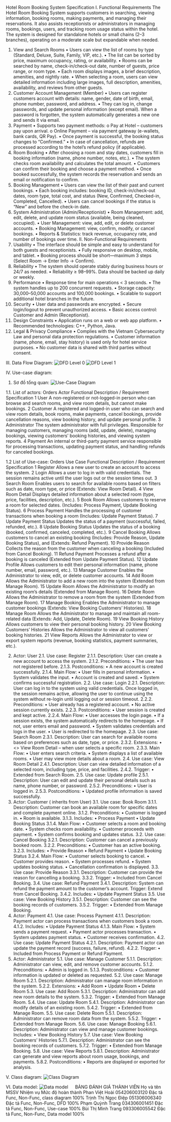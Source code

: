 Hotel Room Booking System Specification
I. Functional Requirements
The Hotel Room Booking System supports customers in searching, viewing information, booking rooms, making payments, and managing their reservations.
It also assists receptionists or administrators in managing rooms, bookings, users, and tracking room usage status within the hotel.
The system is designed for standalone hotels or small chains (2–3 branches), operating on a moderate scale but expandable when needed.
1. View and Search Rooms
•	Users can view the list of rooms by type (Standard, Deluxe, Suite, Family, VIP, etc.).
•	The list can be sorted by price, maximum occupancy, rating, or availability.
•	Rooms can be searched by name, check-in/check-out date, number of guests, price range, or room type.
•	Each room displays images, a brief description, amenities, and nightly rate.
•	When selecting a room, users can view detailed information including large images, full description, amenities, availability, and reviews from other guests.
2. Customer Account Management (Member)
•	Users can register customers account with details: name, gender, date of birth, email, phone number, password, and address.
•	They can log in, change passwords, and update personal information (except email).
When a password is forgotten, the system automatically generates a new one and sends it via email.
3. Payment
•	Supports two payment methods:
o	Pay at Hotel – customers pay upon arrival.
o	Online Payment – via payment gateway (e-wallets, bank cards, QR Pay).
•	Once payment is successful, the booking status changes to “Confirmed.”
•	In case of cancellation, refunds are processed according to the hotel’s refund policy (if applicable).
4. Room Booking
•	After choosing a room and stay dates, customers fill in booking information (name, phone number, notes, etc.).
•	The system checks room availability and calculates the total amount.
•	Customers can confirm their booking and choose a payment method.
•	Once booked successfully, the system records the reservation and sends an email or notification to confirm.
5. Booking Management
•	Users can view the list of their past and current bookings.
•	Each booking includes: booking ID, check-in/check-out dates, room type, total cost, and status (New, Confirmed, Checked-in, Completed, Cancelled).
•	Users can cancel bookings if the status is “New” and before the check-in date.
6. System Administration (Admin/Receptionist)
•	Room Management: add, edit, delete, and update room status (available, being cleaned, occupied).
•	User Management: view, add, edit, or delete customer accounts.
•	Booking Management: view, confirm, modify, or cancel bookings.
•	Reports & Statistics: track revenue, occupancy rate, and number of bookings over time.
II. Non-Functional Requirements
1. Usability
•	The interface should be simple and easy to understand for both guests and receptionists.
•	Fully responsive on desktop, mobile, and tablet.
•	Booking process should be short—maximum 3 steps (Select Room → Enter Info → Confirm).
2. Reliability
•	The system should operate stably during business hours or 24/7 as needed.
•	Reliability ≥ 98–99%. Data should be backed up daily or weekly.
3. Performance
•	Response time for main operations < 3 seconds.
•	The system handles up to 200 concurrent requests.
•	Storage capacity: 30,000–50,000 accounts and 100,000 bookings.
•	Scalable to support additional hotel branches in the future.
4. Security
•	User data and passwords are encrypted.
•	Secure login/logout to prevent unauthorized access.
•	Basic access control: Customer and Admin (Receptionist).
5. Design Constraints
•	Application runs on a web or web app platform.
•	Recommended technologies: C++, Python, Java.
6. Legal & Privacy Compliance
•	Complies with the Vietnam Cybersecurity Law and personal data protection regulations.
•	Customer information (name, phone, email, stay history) is used only for hotel service purposes.
•	No customer data is shared with third parties without consent.

III. Data Flow Diagram:
 ![DFD Level 0](https://github.com/hoaipv3120-blip/project-of-group-11/blob/main/Group11_DFDLevel_0.png)
 ![DFD Level 1](https://github.com/hoaipv3120-blip/project-of-group-11/blob/main/Group11_DFDLevel_1.png)

IV. Use-case diagram:
1.	Sơ đồ tổng quan:
![Use-Case Diagram](https://github.com/hoaipv3120-blip/project-of-group-11/blob/main/Group11_Q_Trang.png)

1.1.	List of actors:
Orders 	Actor	Functional Description / Requirement Specification
1	User	A non-registered or not-logged-in person who can browse and search rooms, and view room details, but cannot make bookings.
2	Customer	A registered and logged-in user who can search and view room details, book rooms, make payments, cancel bookings, provide cancellation reasons, view booking history, and update personal profile.
3	Administrator	The system administrator with full privileges. Responsible for managing customers, managing rooms (add, update, delete), managing bookings, viewing customers’ booking histories, and viewing system reports.
4	Payment 	An internal or third-party payment service responsible for processing transactions, updating payment status, and handling refunds for canceled bookings.

1.2 List of Use-case:
Orders	Use Case	Functional Description / Requirement Specification
1	Register	Allows a new user to create an account to access the system.
2	Login	Allows a user to log in with valid credentials. The session remains active until the user logs out or the session times out.
3	Search Room	Enables users to search for available rooms based on filters such as date, room type, or price (Extends: View Room Detail).
4	View Room Detail	Displays detailed information about a selected room (type, price, facilities, description, etc.).
5	Book Room	Allows customers to reserve a room for selected dates. (Includes: Process Payment, Update Booking Status).
6	Process Payment	Handles the processing of customer transactions when booking a room (Includes: Update Payment Status).
7	Update Payment Status	Updates the status of a payment (successful, failed, refunded, etc.).
8	Update Booking Status	Updates the status of a booking (booked, confirmed, canceled, completed, etc.).
9	Cancel Booking	Allows customers to cancel an existing booking (Includes: Provide Reason, Update Booking Status), and (Extends: Refund Payment).
10	Provide Reason	Collects the reason from the customer when canceling a booking (Included from Cancel Booking).
11	Refund Payment	Processes a refund after a booking is canceled (Extended from Update Payment Status).
12	Update Profile	Allows customers to edit their personal information (name, phone number, email, password, etc.).
13	Manage Customer	Enables the Administrator to view, edit, or delete customer accounts.
14	Add Room	Allows the Administrator to add a new room into the system (Extended from Manage Room).
15	Update Room	Allows the Administrator to modify an existing room’s details (Extended from Manage Room).
16	Delete Room	Allows the Administrator to remove a room from the system (Extended from Manage Room).
17	Manage Booking	Enables the Administrator to manage customer bookings (Extends: View Booking Customers’ Histories).
18	Manage Room	Allows the Administrator to manage and maintain all room-related data (Extends: Add, Update, Delete Room).
19	View Booking History	Allows customers to view their personal booking history.
20	View Booking Customers’ Histories	Allows the Administrator to view all customers’ booking histories.
21	View Reports	Allows the Administrator to view or export system reports (revenue, booking statistics, payment summaries, etc.).

2. Actor: User
2.1. Use case: Register
2.1.1. Description: User can create a new account to access the system.
2.1.2. Preconditions:
•	The user has not registered before.
2.1.3. Postconditions:
•	A new account is created successfully.
2.1.4. Main Flow:
•	User fills in personal information.
•	System validates the input.
•	Account is created and saved.
•	System confirms successful registration.
2.2. Use case: Login
2.2.1. Description: User can log in to the system using valid credentials. Once logged in, the session remains active, allowing the user to continue using the system without re-login until logging out or session timeout.
2.2.2. Preconditions:
•	User already has a registered account.
•	No active session currently exists.
2.2.3. Postconditions:
•	User session is created and kept active.
2.2.4. Main Flow:
•	User accesses the login page.
•	If a session exists, the system automatically redirects to the homepage.
•	If not, user enters email and password.
•	System validates credentials and logs in the user.
•	User is redirected to the homepage.
2.3. Use case: Search Room
2.3.1. Description: User can search for available rooms based on preferences such as date, type, or price.
2.3.2. Extensions:
•	<<extend>> View Room Detail – when user selects a specific room.
2.3.3. Main Flow:
•	User enters search criteria.
•	System displays a list of available rooms.
•	User may view more details about a room.
2.4. Use case: View Room Detail
2.4.1. Description: User can view detailed information of a selected room, including type, price, and facilities.
2.4.2. Trigger: 
•	Extended from Search Room.
2.5. Use case: Update profile
2.5.1. Description: User can edit and update their personal details such as name, phone number, or password.
2.5.2. Preconditions:
•	User is logged in.
2.5.3. Postconditions:
•	Updated profile information is saved successfully.
3. Actor: Customer ( inherits from User)
3.1. Use case: Book Room
3.1.1. Description: Customer can book an available room for specific dates and complete payment online.
3.1.2. Preconditions:
•	Customer is logged in.
•	Room is available.
3.1.3. Includes:
•	Process Payment
•	Update Booking Status
3.1.4. Main Flow:
•	Customer selects a room and booking date.
•	System checks room availability.
•	Customer proceeds with payment.
•	System confirms booking and updates status.
3.2. Use case: Cancel Booking
3.2.1. Description: Customer can cancel a previously booked room.
3.2.2. Preconditions:
•	Customer has an active booking.
3.2.3. Includes:
•	Provide Reason
•	Refund Payment
•	Update Booking Status
3.2.4. Main Flow:
•	Customer selects booking to cancel.
•	Customer provides reason.
•	System processes refund.
•	System updates booking status.
•	Cancellation confirmation is displayed.
3.3. Use case: Provide Reason
3.3.1. Description: Customer can provide the reason for cancelling a booking.
3.3.2. Trigger: 
•	Included from Cancel Booking.
3.4. Use case: Refund Payment
3.4.1. Description: System can refund the payment amount to the customer’s account.
 Trigger: Extend from Cancel Booking.
3.4.2. Includes: 
•	Update Payment Status
3.5. Use case: View Booking History
3.5.1. Description: Customer can see the booking records of customers.
3.5.2. Trigger: 
•	Extended from Manage Booking.
4. Actor: Payment
4.1. Use case: Process Payment
4.1.1. Description: Payment actor can process transactions when customers book a room.
4.1.2. Includes:
•	Update Payment Status
4.1.3. Main Flow:
•	System sends a payment request.
•	Payment actor processes transaction.
•	System updates payment status.
•	Customer receives confirmation.
4.2. Use case: Update Payment Status
4.2.1. Description: Payment actor can update the payment record (success, failure, refund).
4.2.2. Trigger:
•	Included from Process Payment or Refund Payment.
5. Actor: Administrator
5.1. Use case: Manage Customer
5.1.1. Description: Administrator can view, edit, and remove customer accounts.
5.1.2. Preconditions:
•	Admin is logged in.
5.1.3. Postconditions:
•	Customer information is updated or deleted as requested.
5.2. Use case: Manage Room
5.2.1. Description: Administrator can manage room information in the system.
5.2.2. Extensions:
•	Add Room
•	Update Room
•	Delete Room
5.3. Use case: Add Room
5.3.1. Description: Administrator can add new room details to the system.
5.3.2. Trigger: 
•	Extended from Manage Room.
5.4. Use case: Update Room
5.4.1. Description: Administrator can modify details of an existing room.
5.4.2. Trigger: 
•	Extended from Manage Room.
5.5. Use case: Delete Room
5.5.1. Description: Administrator can remove room data from the system.
5.5.2. Trigger: 
•	Extended from Manage Room.
5.6. Use case: Manage Booking
5.6.1. Description: Administrator can view and manage customer bookings.
Includes:
•	View Booking History
5.7. Use case: View Booking Customers’ Histories
5.7.1. Description: Administrator can see the booking records of customers.
5.7.2. Trigger: 
•	Extended from Manage Booking.
5.8. Use case: View Reports
5.8.1. Description: Administrator can generate and view reports about room usage, bookings, and payments.
5.8.2. Postconditions:
•	Reports are displayed or exported for analysis.

V. Class diagram:
![Class Diagram](https://github.com/hoaipv3120-blip/project-of-group-11/blob/main/Group11_Ho%C3%A0i.png)

VI. Data model:
![Data model](https://github.com/hoaipv3120-blip/project-of-group-11/blob/main/Group11_Trang.png)
 
BẢNG ĐÁNH GIÁ THÀNH VIÊN
Họ và tên	MSSV	Nhiệm vụ	Mức độ hoàn thành
Phan Việt Hoài	054206003120	Đặc tả Func, Non-Func, class diagram	100%
Trịnh Thị Ngọc Điệp	051306006340	Đặc tả Func, Non-Func, DFD	100%
Phạm Quỳnh Trang	034306001451	Đặc tả Func, Non-Func, Use-case	100%
Bùi Thị Minh Trang	093306005542	Đặc tả Func, Non-Func, Data model	100%


